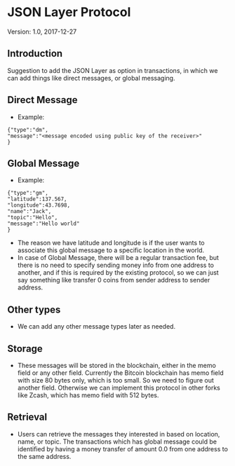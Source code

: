 # JSON Layer Protocol

Version: 1.0, 2017-12-27

## Introduction

Suggestion to add the JSON Layer as option in transactions, in which we can add things like direct messages, or global messaging.

## Direct Message

- Example:

```
{"type":"dm",
"message":"<message encoded using public key of the receiver>"
}
```

## Global Message
- Example:
```
{"type":"gm",
"latitude":137.567,
"longitude":43.7698,
"name":"Jack",
"topic":"Hello",
"message":"Hello world"
}
```
- The reason we have latitude and longitude is if the user wants to associate this global message to a specific location in the world.
- In case of Global Message, there will be a regular transaction fee, but there is no need to specify sending money info from one address to another, and if this is required by the existing protocol, 
so we can just say something like transfer 0 coins from sender address to sender address.

## Other types
- We can add any other message types later as needed.

## Storage
- These messages will be stored in the blockchain, either in the memo field or any other field. Currently the Bitcoin blockchain has memo field with size 80 bytes only, which is too small. So we need to figure out another field. Otherwise we can implement this protocol in other forks like Zcash, which has memo field with 512 bytes.

## Retrieval
- Users can retrieve the messages they interested in based on location, name, or topic. The transactions which has global message could be identified by having a money transfer of amount 0.0 from one address to the same address.
